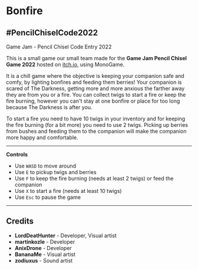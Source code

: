 # Bonfire
## #PencilChiselCode2022
Game Jam - Pencil Chisel Code Entry 2022

This is a small game our small team made for the **Game Jam Pencil Chisel Game 2022** hosted on [itch.io](https://itch.io/jam/pencil-chisel-code-2/entries), using MonoGame.

It is a chill game where the objective is keeping your companion safe and comfy, by lighting bonfires and feeding them berries! 
Your companion is scared of The Darkness, getting more and more anxious the farther away they are from you or a fire. You can collect twigs to start a fire or keep the fire burning, however you can't stay at one bonfire or place for too long because The Darkness is after you.

To start a fire you need to have 10 twigs in your inventory and for keeping the fire burning (for a bit more) you need to use 2 twigs. Picking up berries from bushes and feeding them to the companion will make the companion more happy and comfortable.

***

**Controls**

* Use `WASD` to move around
* Use `E` to pickup twigs and berries
* Use `F` to keep the fire burning (needs at least 2 twigs) or feed the companion
* Use `X` to start a fire (needs at least 10 twigs)
* Use `Esc` to pause the game

***

## Credits

* **LordDeatHunter** - Developer, Visual artist
* **martinkozle** - Developer
* **AnixDrone** - Developer
* **BananaMe** - Visual artist
* **zodiuxus** - Sound artist
